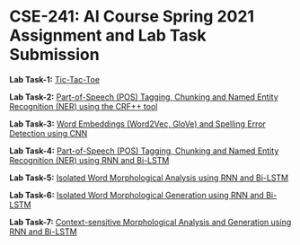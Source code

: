 # CSE-241: AI Course Spring 2021 Assignment and Lab Task Submission

**Lab Task-1:** [Tic-Tac-Toe](lab-task-1)

**Lab Task-2:** [Part-of-Speech (POS) Tagging, Chunking and Named Entity Recognition (NER) using the CRF++ tool](lab-task-2)

**Lab Task-3:** [Word Embeddings (Word2Vec, GloVe) and Spelling Error Detection using CNN](lab-task-3)

**Lab Task-4:** [Part-of-Speech (POS) Tagging, Chunking and Named Entity Recognition (NER) using RNN and Bi-LSTM](lab-task-4)

**Lab Task-5:** [Isolated Word Morphological Analysis using RNN and Bi-LSTM](lab-task-5)

**Lab Task-6:** [Isolated Word Morphological Generation using RNN and Bi-LSTM](lab-task-6)

**Lab Task-7:** [Context-sensitive Morphological Analysis and Generation using RNN and Bi-LSTM](lab-task-7)